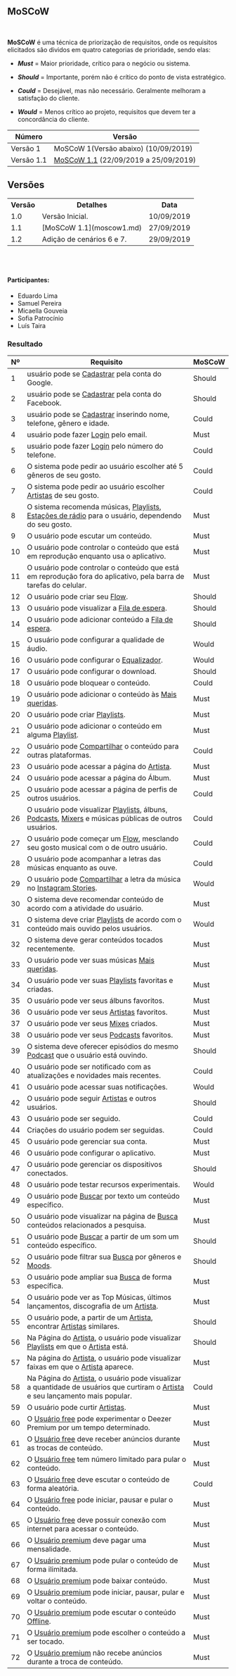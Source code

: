 ## **MoSCoW** 
<br>

**MoSCoW** é uma técnica de priorização de requisitos, onde os requisitos elicitados são dividos em quatro categorias
de prioridade, sendo elas:

- **_Must_** = Maior prioridade, crítico para o negócio ou sistema.

- **_Should_** = Importante, porém não é crítico do ponto de vista estratégico.
  
- **_Could_** = Desejável, mas não necessário. Geralmente melhoram a satisfação do cliente.

- **_Would_** = Menos crítico ao projeto, requisitos que devem ter a concordância do cliente.

|Número|Versão|
|--|---------|
|Versão 1 |MoSCoW 1(Versão abaixo) (10/09/2019)|
|Versão 1.1 | [MoSCoW 1.1](moscow1.md) (22/09/2019 a 25/09/2019)|

## Versões

<table class="versions">
	<tr>
		<th class="version_header">Versão</th>
		<th>Detalhes</th>
		<th>Data</th>
	</tr>
	<tr>
		<td>1.0</td>
		<td>Versão Inicial.</td>
		<td>10/09/2019</td>
	</tr>
	<tr>
		<td>1.1</td>
		<td>[MoSCoW 1.1](moscow1.md)</td>
		<td>27/09/2019</td>
	</tr>
	<tr>
		<td>1.2</td>
		<td>Adição de cenários 6 e 7.</td>
		<td>29/09/2019</td>
	</tr>
</table> 
<br>

<br>

#### Participantes:
- Eduardo Lima
- Samuel Pereira
- Micaella Gouveia
- Sofia Patrocínio
- Luís Taira

### **Resultado**

|Nº|Requisito|MoSCoW|
|--|---------|------|
|1|usuário pode se [Cadastrar](/modelagem/lexico#cadastrar) pela conta do Google.|Should|
|2|usuário pode se [Cadastrar](/modelagem/lexico#cadastrar) pela conta do Facebook.|Should|
|3|usuário pode se [Cadastrar](/modelagem/lexico#cadastrar) inserindo nome, telefone, gênero e idade.|Could|
|4|usuário pode fazer [Login](/modelagem/lexico#login) pelo email.|Must|
|5|usuário pode fazer [Login](/modelagem/lexico#login) pelo número do telefone.|Could|
|6|O sistema pode pedir ao usuário escolher até 5 gêneros de seu gosto.|Could|
|7|O sistema pode pedir ao usuário escolher [Artistas](/modelagem/lexico#artista) de seu gosto.|Could|
|8|O sistema recomenda músicas, [Playlists](/modelagem/lexico#playlist), [Estações de rádio](/modelagem/lexico#estacoes-de-radio) para o usuário, dependendo do seu gosto.|Must|
|9|O usuário pode escutar um conteúdo.|Must|
|10|O usuário pode controlar o conteúdo que está em reprodução enquanto usa o aplicativo.|Must|
|11|O usuário pode controlar o conteúdo que está em reprodução fora do aplicativo, pela barra de tarefas do celular.|Must|
|12|O usuário pode criar seu [Flow](/modelagem/lexico#flow).|Should|
|13|O usuário pode visualizar a [Fila de espera](/modelagem/lexico#fila-de-espera).|Should|
|14|O usuário pode adicionar conteúdo a [Fila de espera](/modelagem/lexico#fila-de-espera).|Should|
|15|O usuário pode configurar a qualidade de áudio.|Would|
|16|O usuário pode configurar o [Equalizador](/modelagem/lexico#equalizador).|Would|
|17|O usuário pode configurar o download.|Should|
|18|O usuário pode bloquear o conteúdo.|Could|
|19|O usuário pode adicionar o conteúdo às [Mais queridas](/modelagem/lexico#mais-queridas).|Must|
|20|O usuário pode criar [Playlists](/modelagem/lexico#playlist).|Must|
|21|O usuário pode adicionar o conteúdo em alguma [Playlist](/modelagem/lexico#playlist).|Must|
|22|O usuário pode [Compartilhar](/modelagem/lexico#compartilhar) o conteúdo para outras plataformas.|Could|
|23|O usuário pode acessar a página do [Artista](/modelagem/lexico#artista).|Must|
|24|O usuário pode acessar a página do Álbum.|Must|
|25|O usuário pode acessar a página de perfis de outros usuários.|Could|
|26|O usuário pode visualizar [Playlists](/modelagem/lexico#playlist), álbuns, [Podcasts](/modelagem/lexico#podcast), [Mixers](/modelagem/lexico#mix) e músicas públicas de outros usuários.|Could|
|27|O usuário pode começar um [Flow](/modelagem/lexico#flow), mesclando seu gosto musical com o de outro usuário.|Could|
|28|O usuário pode acompanhar a letras das músicas enquanto as ouve.|Could|
|29|O usuário pode [Compartilhar](/modelagem/lexico#compartilhar) a letra da música no [Instagram Stories](/modelagem/lexico#instagram-stories).|Would|
|30|O sistema deve recomendar conteúdo de acordo com a atividade do usuário.|Must|
|31|O sistema deve criar [Playlists](/modelagem/lexico#playlist) de acordo com o conteúdo mais ouvido pelos usuários.|Would|
|32|O sistema deve gerar conteúdos tocados recentemente.|Must|
|33|O usuário pode ver suas músicas [Mais queridas](/modelagem/lexico#mais-queridas).|Must|
|34|O usuário pode ver suas [Playlists](/modelagem/lexico#playlist) favoritas e criadas.|Must|
|35|O usuário pode ver seus álbuns favoritos.|Must|
|36|O usuário pode ver seus [Artistas](/modelagem/lexico#artista) favoritos.|Must|
|37|O usuário pode ver seus [Mixes](/modelagem/lexico#mix) criados.|Must|
|38|O usuário pode ver seus [Podcasts](/modelagem/lexico#podcast) favoritos.|Must|
|39|O sistema deve oferecer episódios do mesmo [Podcast](/modelagem/lexico#podcast) que o usuário está ouvindo.|Should|
|40|O usuário pode ser notificado com as atualizações e novidades mais recentes.|Could|
|41|O usuário pode acessar suas notificações.|Would|
|42|O usuário pode seguir [Artistas](/modelagem/lexico#artista) e outros usuários.|Should|
|43|O usuário pode ser seguido.|Could|
|44|Criações do usuário podem ser seguidas.|Could|
|45|O usuário pode gerenciar sua conta.|Must|
|46|O usuário pode configurar o aplicativo.|Must|
|47|O usuário pode gerenciar os dispositivos conectados.|Should|
|48|O usuário pode testar recursos experimentais.|Would|
|49|O usuário pode [Buscar](/modelagem/lexico#busca) por texto um conteúdo específico.|Must|
|50|O usuário pode visualizar na página de [Busca](/modelagem/lexico#busca) conteúdos relacionados a pesquisa.|Must|
|51|O usuário pode [Buscar](/modelagem/lexico#busca) a partir de um som um conteúdo específico.|Should|
|52|O usuário pode filtrar sua [Busca](/modelagem/lexico#busca) por gêneros e [Moods](/modelagem/lexico#moods).|Should|
|53|O usuário pode ampliar sua [Busca](/modelagem/lexico#busca) de forma específica.|Must|
|54|O usuário pode ver as Top Músicas, últimos lançamentos, discografia de um [Artista](/modelagem/lexico#artista).|Must|
|55|O usuário pode, a partir de um [Artista](/modelagem/lexico#artista), encontrar [Artistas](/modelagem/lexico#artista) similares.|Should|
|56|Na Página do [Artista](/modelagem/lexico#artista), o usuário pode visualizar [Playlists](/modelagem/lexico#playlist) em que o [Artista](/modelagem/lexico#artista) está.|Should|
|57|Na página do [Artista](/modelagem/lexico#artista), o usuário pode visualizar faixas em que o [Artista](/modelagem/lexico#artista) aparece.|Must|
|58|Na Página do [Artista](/modelagem/lexico#artista), o usuário pode visualizar a quantidade de usuários que curtiram o [Artista](/modelagem/lexico#artista) e seu lançamento mais popular.|Could|
|59|O usuário pode curtir [Artistas](/modelagem/lexico#artista).|Must|
|60|O [Usuário free](/modelagem/lexico#usuario-free) pode experimentar o Deezer Premium por um tempo determinado.|Must|
|61|O [Usuário free](/modelagem/lexico#usuario-free) deve receber anúncios durante as trocas de conteúdo.|Must|
|62|O [Usuário free](/modelagem/lexico#usuario-free) tem número limitado para pular o conteúdo.|Must|
|63|O [Usuário free](/modelagem/lexico#usuario-free) deve escutar o conteúdo de forma aleatória.|Could|
|64|O [Usuário free](/modelagem/lexico#usuario-free) pode iniciar, pausar e pular o conteúdo.|Must|
|65|O [Usuário free](/modelagem/lexico#usuario-free) deve possuir conexão com internet para acessar o conteúdo.|Must|
|66|O [Usuário premium](/modelagem/lexico#usuario-premium) deve pagar uma mensalidade.|Must|
|67|O [Usuário premium](/modelagem/lexico#usuario-premium) pode pular o conteúdo de forma ilimitada.|Must|
|68|O [Usuário premium](/modelagem/lexico#usuario-premium) pode baixar conteúdo.|Must|
|69|O [Usuário premium](/modelagem/lexico#usuario-premium) pode iniciar, pausar, pular e voltar o conteúdo.|Must|
|70|O [Usuário premium](/modelagem/lexico#usuario-premium) pode escutar o conteúdo [Offline](/modelagem/lexico#offline).|Must|
|71|O [Usuário premium](/modelagem/lexico#usuario-premium) pode escolher o conteúdo a ser tocado.|Must|
|72|O [Usuário premium](/modelagem/lexico#usuario-premium) não recebe anúncios durante a troca de conteúdo.|Must|
